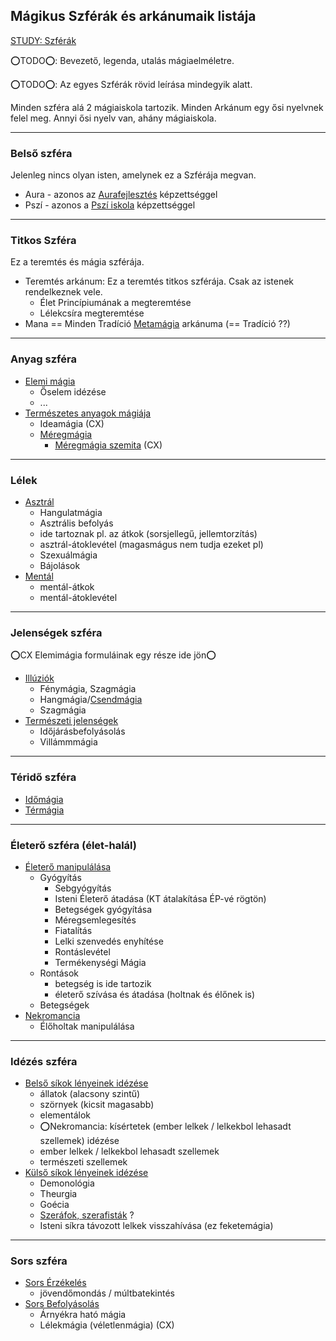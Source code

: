 ## Mágikus Szférák és arkánumaik listája

[STUDY: Szférák](https://github.com/kaktusztea/km100/wiki/STUDY.magia.szferak.arkanumok)

⭕TODO⭕: Bevezető, legenda, utalás mágiaelméletre.

⭕TODO⭕: Az egyes Szférák rövid leírása mindegyik alatt.

Minden szféra alá 2 mágiaiskola tartozik. Minden Arkánum egy ősi nyelvnek felel meg.
Annyi ősi nyelv van, ahány mágiaiskola.

---
### Belső szféra

Jelenleg nincs olyan isten, amelynek ez a Szférája megvan.

- Aura - azonos az [Aurafejlesztés](kepzettsegek/aurafejlesztes.md) képzettséggel
- Pszí - azonos a [Pszí iskola](kepzettsegek/pszi_iskola.md) képzettséggel

---
### Titkos Szféra

Ez a teremtés és mágia szférája. 

- Teremtés arkánum: Ez a teremtés titkos szférája. Csak az istenek rendelkeznek vele.
  - Élet Princípiumának a megteremtése
  - Lélekcsíra megteremtése
- Mana == Minden Tradíció [Metamágia](magia.arkanumok/metamagia.md) arkánuma (== Tradíció ??)

---
### Anyag szféra

- [Elemi mágia](magia.arkanumok/elemi_magia.md)
  - Őselem idézése
  - ...
- [Természetes anyagok mágiája](magia.arkanumok/termeszetes.anyagok.magiaja.md)
  - Ideamágia (CX)
  - [Méregmágia](https://github.com/kaktusztea/km100/blob/master/md/magia.vulgar/meregmagia.md)
    - [Méregmágia szemita](https://github.com/kaktusztea/km100/blob/master/md/magia.vulgar/meregmagia.md) (CX)

---
### Lélek

- [Asztrál](magia.arkanumok/asztralmagia.md)
  - Hangulatmágia
  - Asztrális befolyás
  - ide tartoznak pl. az átkok (sorsjellegű, jellemtorzítás)
  - asztrál-átoklevétel (magasmágus nem tudja ezeket pl)
  - Szexuálmágia
  - Bájolások
- [Mentál](magia.arkanumok/mentalmagia.md)
  - mentál-átkok
  - mentál-átoklevétel

---
### Jelenségek szféra

⭕CX Elemimágia formuláinak egy része ide jön⭕

- [Illúziók](magia.arkanumok/illuziok.md)
  - Fénymágia, Szagmágia
  - Hangmágia/[Csendmágia](https://github.com/kaktusztea/km100/wiki/RAW.magia#csendmágia)
  - Szagmágia
- [Természeti jelenségek](magia.arkanumok/termeszeti.jelensegek.md)
  - Időjárásbefolyásolás
  - Villámmmágia

---
### Téridő szféra

- [Időmágia](magia.arkanumok/idomagia.md)
- [Térmágia](magia.arkanumok/termagia.md)

---
### Életerő szféra (élet-halál)

- [Életerő manipulálása](magia.arkanumok/eletero.manipulalasa.md)
  - Gyógyítás
    - Sebgyógyítás
    - Isteni Életerő átadása (KT átalakítása ÉP-vé rögtön)
    - Betegségek gyógyítása
    - Méregsemlegesítés
    - Fiatalítás
    - Lelki szenvedés enyhítése
    - Rontáslevétel
    - Termékenységi Mágia
  - Rontások
    - betegség is ide tartozik
    - életerő szívása és átadása (holtnak és élőnek is)
  - Betegségek
- [Nekromancia](magia.arkanumok/nekromancia.md)
  - Élőholtak manipulálása

---
### Idézés szféra

- [Belső síkok lényeinek idézése](magia.arkanumok/idezes.belso.sikok.md)
  - állatok (alacsony szintű)
  - szörnyek (kicsit magasabb)
  - elementálok
  - ⭕Nekromancia: kísértetek (ember lelkek / lelkekbol lehasadt szellemek) idézése
  - ember lelkek / lelkekbol lehasadt szellemek
  - természeti szellemek
- [Külső síkok lényeinek idézése](magia.arkanumok/idezes.kulso.sikok.md)
  - Demonológia
  - Theurgia
  - Goécia
  - [Szeráfok, szerafisták](https://github.com/kaktusztea/km100/wiki/RAW.magia#szer%C3%A1fi-m%C3%A1gi%C3%A1k) ?
  - Isteni síkra távozott lelkek visszahívása (ez feketemágia)

---
### Sors szféra

- [Sors Érzékelés](magia.arkanumok/sors.erzekeles.md)
  - jövendőmondás / múltbatekintés
- [Sors Befolyásolás](magia.arkanumok/sors.befolyasolas.md)
  - Árnyékra ható mágia
  - Lélekmágia (véletlenmágia) (CX)

